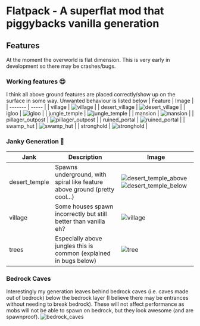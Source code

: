 # Flatpack - A superflat mod that piggybacks vanilla generation
## Features
At the moment the overworld is flat dimension. This is very early in development so there may be crashes/bugs.

### Working features 😍
I think all above ground features are placed correctly/show up on the surface in some way. Unwanted behaviour is listed below
| Feature | Image |
| ------- | ----- |
| village |  ![village](https://github.com/crayjake/fabric-flatpack/blob/d56aeb3f51316c38c8e9c075a7818041694be6aa/images/village.png) |
| desert_village | ![desert_village](https://github.com/crayjake/fabric-flatpack/blob/d56aeb3f51316c38c8e9c075a7818041694be6aa/images/desert_village.png) |
| igloo | ![igloo](https://github.com/crayjake/fabric-flatpack/blob/d56aeb3f51316c38c8e9c075a7818041694be6aa/images/igloo.png) |
| jungle_temple | ![jungle_temple](https://github.com/crayjake/fabric-flatpack/blob/d56aeb3f51316c38c8e9c075a7818041694be6aa/images/jungle_temple.png) |
| mansion | ![mansion](https://github.com/crayjake/fabric-flatpack/blob/d56aeb3f51316c38c8e9c075a7818041694be6aa/images/mansion.png) |
| pillager_outpost | ![pillager_outpost](https://github.com/crayjake/fabric-flatpack/blob/562c3015d950ef7d8ae31817881d506153c62002/images/pillager2.png) |
| ruined_portal | ![ruined_portal](https://github.com/crayjake/fabric-flatpack/blob/d56aeb3f51316c38c8e9c075a7818041694be6aa/images/ruined_portal.png) |
| swamp_hut | ![swamp_hut](https://github.com/crayjake/fabric-flatpack/blob/d56aeb3f51316c38c8e9c075a7818041694be6aa/images/swamp_hut.png) |
| stronghold | ![stronghold](https://github.com/crayjake/fabric-flatpack/blob/d56aeb3f51316c38c8e9c075a7818041694be6aa/images/stronghold2.png) |

### Janky Generation 🥴
| Jank | Description | Image | 
| ---- | ----------- | ----- | 
| desert_temple | Spawns underground, with spiral like feature above ground (pretty cool...) | ![desert_temple_above](https://github.com/crayjake/fabric-flatpack/blob/d56aeb3f51316c38c8e9c075a7818041694be6aa/images/janky_desert_pyramid1.png) ![desert_temple_below](https://github.com/crayjake/fabric-flatpack/blob/d56aeb3f51316c38c8e9c075a7818041694be6aa/images/janky_desert_pyramid2.png) |
| village | Some houses spawn incorrectly but still better than vanilla eh? | ![village](https://github.com/crayjake/fabric-flatpack/blob/d56aeb3f51316c38c8e9c075a7818041694be6aa/images/janky_village.png) |
| trees | Especially above jungles this is common (explained in bugs below) | ![tree](https://github.com/crayjake/fabric-flatpack/blob/d56aeb3f51316c38c8e9c075a7818041694be6aa/images/janky_tree.png) |

### Bedrock Caves
Interestingly my generation leaves behind bedrock caves (i.e. caves made out of bedrock) below the bedrock layer (I believe there may be entrances without needing to break bedrock). These will not affect performance as mobs will not be able to spawn on bedrock, but they look awesome (and are spawnproof).
![bedrock_caves](https://github.com/crayjake/fabric-flatpack/blob/d56aeb3f51316c38c8e9c075a7818041694be6aa/images/bedrock_caves.png)
